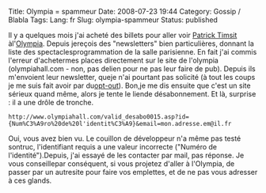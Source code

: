 Title: Olympia = spammeur
Date: 2008-07-23 19:44
Category: Gossip / Blabla
Tags:
Lang: fr
Slug: olympia-spammeur
Status: published

Il y a quelques mois j'ai acheté des billets pour aller voir [Patrick Timsit](\%22http://fr.wikipedia.org/wiki/Patrick_Timsit\%22) àl'[Olympia](\%22http://fr.wikipedia.org/wiki/Olympia_%28Paris%29\%22). Depuis jereçois des "newsletters" bien particulières, donnant la liste des spectaclesprogrammation de la salle parisienne. En fait j'ai commis l'erreur d'achetermes places directement sur le site de l'olympia (olympiahall.com - non, pas delien pour ne pas leur faire de pub). Depuis ils m'envoient leur newsletter, queje n'ai pourtant pas solicité (à tout les coups je me suis fait avoir par du[opt-out](\%22http://fr.wikipedia.org/wiki/Opt_out\%22)). Bon,je me dis ensuite que c'est un site sérieux quand même, alors je tente le liende désabonnement. Et là, surprise : il a une drôle de tronche.

`http://www.olympiahall.com/valid_desabo0015.asp?id={Num%C3%A9ro%20de%20l'identit%C3%A9}&email=mon.adresse.em@il.fr`

Oui, vous avez bien vu. Le couillon de développeur n'a même pas testé sontruc, l'identifiant requis a une valeur incorrecte ("Numéro de l'identité").Depuis, j'ai essayé de les contacter par mail, pas réponse. Je vous conseillepar conséquent, si vous projetez d'aller à l'Olympia, de passer par un autresite pour faire vos emplettes, et de ne pas vous adresser à ces glands.
